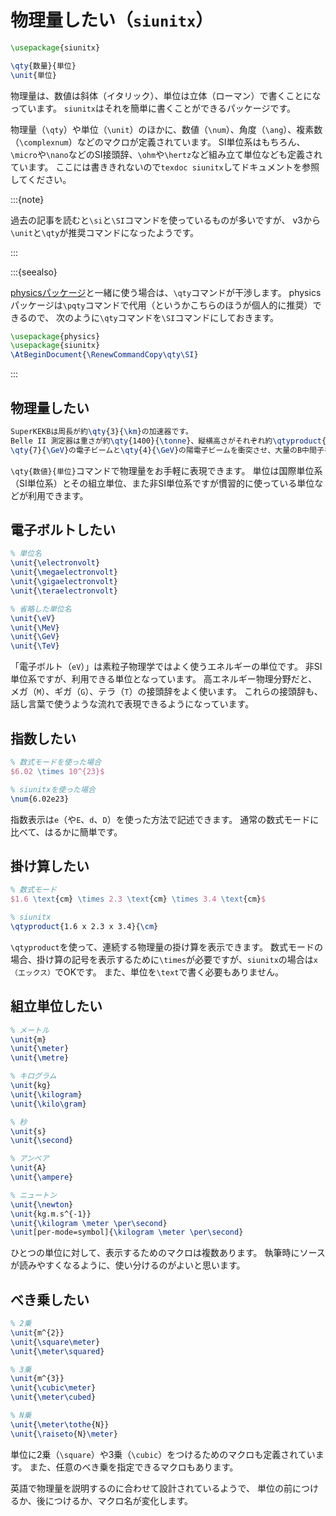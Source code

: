 # 物理量したい（``siunitx``）

```latex
\usepackage{siunitx}

\qty{数量}{単位}
\unit{単位}
```

物理量は、数値は斜体（イタリック）、単位は立体（ローマン）で書くことになっています。
``siunitx``はそれを簡単に書くことができるパッケージです。

物理量（``\qty``）や単位（``\unit``）のほかに、数値（``\num``）、角度（``\ang``）、複素数（``\complexnum``）などのマクロが定義されています。
SI単位系はもちろん、``\micro``や``\nano``などのSI接頭辞、``\ohm``や``\hertz``など組み立て単位なども定義されています。
ここには書ききれないので``texdoc siunitx``してドキュメントを参照してください。

:::{note}

過去の記事を読むと``\si``と``\SI``コマンドを使っているものが多いですが、
v3から``\unit``と``\qty``が推奨コマンドになったようです。

:::

:::{seealso}

[physicsパッケージ](./latex-physics.md)と一緒に使う場合は、``\qty``コマンドが干渉します。
physicsパッケージは``\pqty``コマンドで代用（というかこちらのほうが個人的に推奨）できるので、
次のように``\qty``コマンドを``\SI``コマンドにしておきます。

```latex
\usepackage{physics}
\usepackage{siunitx}
\AtBeginDocument{\RenewCommandCopy\qty\SI}
```

:::

## 物理量したい

```latex
SuperKEKBは周長が約\qty{3}{\km}の加速器です。
Belle II 測定器は重さが約\qty{1400}{\tonne}、縦横高さがそれぞれ約\qtyproduct{8 x 8 x 8}{\meter}の巨大な装置です。
\qty{7}{\GeV}の電子ビームと\qty{4}{\GeV}の陽電子ビームを衝突させ、大量のB中間子を生成します。
```

``\qty{数値}{単位}``コマンドで物理量をお手軽に表現できます。
単位は国際単位系（SI単位系）とその組立単位、また非SI単位系ですが慣習的に使っている単位などが利用できます。

## 電子ボルトしたい

```latex
% 単位名
\unit{\electronvolt}
\unit{\megaelectronvolt}
\unit{\gigaelectronvolt}
\unit{\teraelectronvolt}

% 省略した単位名
\unit{\eV}
\unit{\MeV}
\unit{\GeV}
\unit{\TeV}
```

「電子ボルト（``eV``）」は素粒子物理学ではよく使うエネルギーの単位です。
非SI単位系ですが、利用できる単位となっています。
高エネルギー物理分野だと、メガ（``M``）、ギガ（``G``）、テラ（``T``）の接頭辞をよく使います。
これらの接頭辞も、話し言葉で使うような流れで表現できるようになっています。

## 指数したい

```latex
% 数式モードを使った場合
$6.02 \times 10^{23}$

% siunitxを使った場合
\num{6.02e23}
```

指数表示は``e``（や``E``、``d``、``D``）を使った方法で記述できます。
通常の数式モードに比べて、はるかに簡単です。

## 掛け算したい

```latex
% 数式モード
$1.6 \text{cm} \times 2.3 \text{cm} \times 3.4 \text{cm}$

% siunitx
\qtyproduct{1.6 x 2.3 x 3.4}{\cm}
```

``\qtyproduct``を使って、連続する物理量の掛け算を表示できます。
数式モードの場合、掛け算の記号を表示するために``\times``が必要ですが、``siunitx``の場合は``x（エックス）``でOKです。
また、単位を``\text``で書く必要もありません。

## 組立単位したい

```latex
% メートル
\unit{m}
\unit{\meter}
\unit{\metre}

% キログラム
\unit{kg}
\unit{\kilogram}
\unit{\kilo\gram}

% 秒
\unit{s}
\unit{\second}

% アンペア
\unit{A}
\unit{\ampere}

% ニュートン
\unit{\newton}
\unit{kg.m.s^{-1}}
\unit{\kilogram \meter \per\second}
\unit[per-mode=symbol]{\kilogram \meter \per\second}
```

ひとつの単位に対して、表示するためのマクロは複数あります。
執筆時にソースが読みやすくなるように、使い分けるのがよいと思います。

## べき乗したい

```latex
% 2乗
\unit{m^{2}}
\unit{\square\meter}
\unit{\meter\squared}

% 3乗
\unit{m^{3}}
\unit{\cubic\meter}
\unit{\meter\cubed}

% N乗
\unit{\meter\tothe{N}}
\unit{\raiseto{N}\meter}
```

単位に2乗（``\square``）や3乗（``\cubic``）をつけるためのマクロも定義されています。
また、任意のべき乗を指定できるマクロもあります。

英語で物理量を説明するのに合わせて設計されているようで、
単位の前につけるか、後につけるか、マクロ名が変化します。
